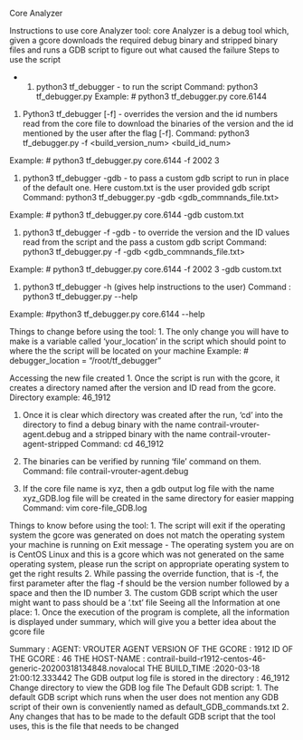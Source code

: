 Core Analyzer

Instructions to use core Analyzer tool:
core Analyzer is a debug tool which, given a gcore
downloads the required debug binary and stripped binary files and runs a
GDB script to figure out what caused the failure Steps to use the script
- 1. python3 tf\_debugger <core file> - to run the script Command:
python3 tf\_debugger.py <core-file-name> Example: \# python3
tf\_debugger.py core.6144

1.  Python3 tf\_debugger <core file> [-f] <version> <id> - overrides the
    version and the id numbers read from the core file to download the
    binaries of the version and the id mentioned by the user after the
    flag [-f]. Command: python3 tf\_debugger.py <core-file-name> -f
    <build_version_num> <build_id_num>

Example: \# python3 tf\_debugger.py core.6144 -f 2002 3

1.  python3 tf\_debugger <core file> -gdb <gdb script.txt> - to pass a
    custom gdb script to run in place of the default one. Here
    custom.txt is the user provided gdb script Command: python3
    tf\_debugger.py <core-file-name> -gdb <gdb_commnands_file.txt>

Example: \# python3 tf\_debugger.py core.6144 -gdb custom.txt

1.  python3 tf\_debugger <core file> -f <version> <id> -gdb
    <gdb script.txt> - to override the version and the ID values read
    from the script and the pass a custom gdb script Command: python3
    tf\_debugger.py <core-file-name> -f <x> <y> -gdb
    <gdb_commnands_file.txt>

Example: \# python3 tf\_debugger.py core.6144 -f 2002 3 -gdb custom.txt

1.  python3 tf\_debugger -h (gives help instructions to the user)
    Command : python3 tf\_debugger.py <core-file-name> --help

Example: \#python3 tf\_debugger.py core.6144 --help

Things to change before using the tool: 1. The only change you will have
to make is a variable called ‘your\_location’ in the script which should
point to where the the script will be located on your machine Example:
\# debugger\_location = “/root/tf\_debugger”

Accessing the new file created 1. Once the script is run with the gcore,
it creates a directory named after the version and ID read from the
gcore. Directory example: 46\_1912

1.  Once it is clear which directory was created after the run, ‘cd’
    into the directory to find a debug binary with the name
    contrail-vrouter-agent.debug and a stripped binary with the name
    contrail-vrouter-agent-stripped Command: cd 46\_1912
2.  The binaries can be verified by running ‘file’ command on them.
    Command: file contrail-vrouter-agent.debug

3.  If the core file name is xyz, then a gdb output log file with the
    name xyz\_GDB.log file will be created in the same directory for
    easier mapping Command: vim core-file\_GDB.log

Things to know before using the tool: 1. The script will exit if the
operating system the gcore was generated on does not match the operating
system your machine is running on Exit message - The operating system
you are on is CentOS Linux and this is a gcore which was not generated
on the same operating system, please run the script on appropriate
operating system to get the right results 2. While passing the override
function, that is -f, the first parameter after the flag -f should be
the version number followed by a space and then the ID number 3. The
custom GDB script which the user might want to pass should be a ‘.txt’
file Seeing all the Information at one place: 1. Once the execution of
the program is complete, all the information is displayed under summary,
which will give you a better idea about the gcore file

Summary : AGENT: VROUTER AGENT VERSION OF THE GCORE : 1912 ID OF THE
GCORE : 46 THE HOST-NAME :
contrail-build-r1912-centos-46-generic-20200318134848.novalocal THE
BUILD\_TIME :2020-03-18 21:00:12.333442 The GDB output log file is
stored in the directory : 46\_1912 Change directory to view the GDB log
file The Default GDB script: 1. The default GDB script which runs when
the user does not mention any GDB script of their own is conveniently
named as default\_GDB\_commands.txt 2. Any changes that has to be made
to the default GDB script that the tool uses, this is the file that
needs to be changed
